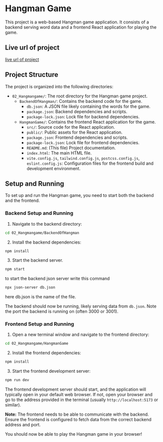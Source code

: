 # Hangman Game

This project is a web-based Hangman game application. It consists of a backend serving word data and a frontend React application for playing the game.

## Live url of project

[live url of project](https://hangman-game-p444.vercel.app/)

## Project Structure

The project is organized into the following directories:

- `02_Hangmangame/`: The root directory for the Hangman game project.
    - `BackendOfHangman/`: Contains the backend code for the game.
        - `db.json`: A JSON file likely containing the words for the game.
        - `package.json`: Backend dependencies and scripts.
        - `package-lock.json`: Lock file for backend dependencies.
    - `HangmanGame/`: Contains the frontend React application for the game.
        - `src/`: Source code for the React application.
        - `public/`: Public assets for the React application.
        - `package.json`: Frontend dependencies and scripts.
        - `package-lock.json`: Lock file for frontend dependencies.
        - `README.md`: (This file) Project documentation.
        - `index.html`: The main HTML file.
        - `vite.config.js`, `tailwind.config.js`, `postcss.config.js`, `eslint.config.js`: Configuration files for the frontend build and development environment.

## Setup and Running

To set up and run the Hangman game, you need to start both the backend and the frontend.

### Backend Setup and Running

1. Navigate to the backend directory:
   
```bash
cd 02_Hangmangame/BackendOfHangman
```
2. Install the backend dependencies:
   
```bash
npm install
```
3. Start the backend server.
   
```bash
npm start
```
to start the backend json server write this command
```bash
npx json-server db.json
```
here db.json is the name of the file.

The backend should now be running, likely serving data from `db.json`. Note the port the backend is running on (often 3000 or 3001).

### Frontend Setup and Running

1. Open a new terminal window and navigate to the frontend directory:
   
```bash
cd 02_Hangmangame/HangmanGame
```
2. Install the frontend dependencies:
   
```bash
npm install
```
3. Start the frontend development server:
   
```bash
npm run dev
```

The frontend development server should start, and the application will typically open in your default web browser. If not, open your browser and go to the address provided in the terminal (usually `http://localhost:5173` or similar).

**Note:** The frontend needs to be able to communicate with the backend. Ensure the frontend is configured to fetch data from the correct backend address and port.

You should now be able to play the Hangman game in your browser!